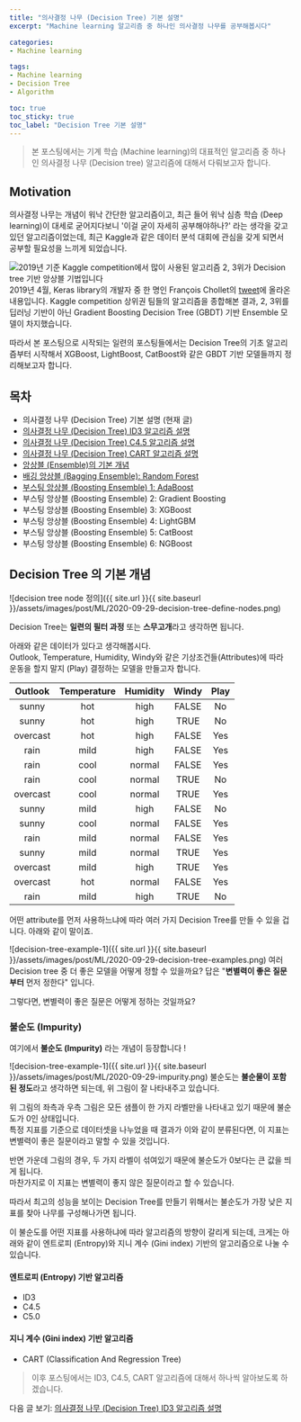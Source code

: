 ```yaml
---
title: "의사결정 나무 (Decision Tree) 기본 설명"
excerpt: "Machine learning 알고리즘 중 하나인 의사결정 나무를 공부해봅시다"

categories:
- Machine learning

tags:
- Machine learning
- Decision Tree
- Algorithm

toc: true
toc_sticky: true
toc_label: "Decision Tree 기본 설명"
---
```


> 본 포스팅에서는 기계 학습 (Machine learning)의 대표적인 알고리즘 중 하나인 의사결정 나무 (Decision tree) 알고리즘에 대해서 다뤄보고자 합니다.

## Motivation
의사결정 나무는 개념이 워낙 간단한 알고리즘이고, 최근 들어 워낙 심층 학습 (Deep learning)이 대세로 굳어지다보니 '이걸 굳이 자세히 공부해야하나?' 라는 생각을 갖고 있던 알고리즘이었는데, 최근 Kaggle과 같은 데이터 분석 대회에 관심을 갖게 되면서 공부할 필요성을 느끼게 되었습니다.

![2019년 기준 Kaggle competition에서 많이 사용된 알고리즘 2, 3위가 Decision tree 기반 앙상블 기법입니다](https://pbs.twimg.com/media/D3Pb_Q3UIAAuSWU?format=jpg&name=medium)  
2019년 4월, Keras library의 개발자 중 한 명인 François Chollet의 [tweet](https://twitter.com/fchollet/status/1113476428249464833?lang=en)에 올라온 내용입니다.
Kaggle competition 상위권 팀들의 알고리즘을 종합해본 결과, 2, 3위를 딥러닝 기반이 아닌 Gradient Boosting Decision Tree (GBDT) 기반 Ensemble 모델이 차지했습니다.

따라서 본 포스팅으로 시작되는 일련의 포스팅들에서는 Decision Tree의 기초 알고리즘부터 시작해서 XGBoost, LightBoost, CatBoost와 같은 GBDT 기반 모델들까지 정리해보고자 합니다.

## 목차
- 의사결정 나무 (Decision Tree) 기본 설명 (현재 글)
- [의사결정 나무 (Decision Tree) ID3 알고리즘 설명](https://tyami.github.io/machine%20learning/decision-tree-2-ID3/)
- [의사결정 나무 (Decision Tree) C4.5 알고리즘 설명](https://tyami.github.io/machine%20learning/decision-tree-3-c4_5/)
- [의사결정 나무 (Decision Tree) CART 알고리즘 설명](https://tyami.github.io/machine%20learning/decision-tree-4-CART/)
- [앙상블 (Ensemble)의 기본 개념](https://tyami.github.io/machine%20learning/ensemble-1-basics/)
- [배깅 앙상블 (Bagging Ensemble): Random Forest](https://tyami.github.io/machine%20learning/ensemble-2-bagging-random-forest/)
- [부스팅 앙상블 (Boosting Ensemble) 1: AdaBoost](https://tyami.github.io/machine%20learning/ensemble-3-boosting-AdaBoost/)
- 부스팅 앙상블 (Boosting Ensemble) 2: Gradient Boosting
- 부스팅 앙상블 (Boosting Ensemble) 3: XGBoost
- 부스팅 앙상블 (Boosting Ensemble) 4: LightGBM
- 부스팅 앙상블 (Boosting Ensemble) 5: CatBoost
- 부스팅 앙상블 (Boosting Ensemble) 6: NGBoost
 
## Decision Tree 의 기본 개념

![decision tree node 정의]({{ site.url }}{{ site.baseurl }}/assets/images/post/ML/2020-09-29-decision-tree-define-nodes.png)

Decision Tree는 **일련의 필터 과정** 또는 **스무고개**라고 생각하면 됩니다.

아래와 같은 데이터가 있다고 생각해봅시다.  
Outlook, Temperature, Humidity, Windy와 같은 기상조건들(Attributes)에 따라 운동을 할지 말지 (Play) 결정하는 모델을 만들고자 합니다.

| Outlook  | Temperature | Humidity | Windy | Play |
|:--------:|:-----------:|:--------:|:-----:|:----:|
| sunny    | hot         | high     | FALSE | No   |
| sunny    | hot         | high     | TRUE  | No   |
| overcast | hot         | high     | FALSE | Yes  |
| rain     | mild        | high     | FALSE | Yes  |
| rain     | cool        | normal   | FALSE | Yes  |
| rain     | cool        | normal   | TRUE  | No   |
| overcast | cool        | normal   | TRUE  | Yes  |
| sunny    | mild        | high     | FALSE | No   |
| sunny    | cool        | normal   | FALSE | Yes  |
| rain     | mild        | normal   | FALSE | Yes  |
| sunny    | mild        | normal   | TRUE  | Yes  |
| overcast | mild        | high     | TRUE  | Yes  |
| overcast | hot         | normal   | FALSE | Yes  |
| rain     | mild        | high     | TRUE  | No   |

어떤 attribute를 먼저 사용하느냐에 따라 여러 가지 Decision Tree를 만들 수 있을 겁니다. 아래와 같이 말이죠.

![decision-tree-example-1]({{ site.url }}{{ site.baseurl }}/assets/images/post/ML/2020-09-29-decision-tree-examples.png)
여러 Decision tree 중 더 좋은 모델을 어떻게 정할 수 있을까요?
답은 "**변별력이 좋은 질문부터** 먼저 정한다" 입니다.

그렇다면, 변별력이 좋은 질문은 어떻게 정하는 것일까요?


### 불순도 (Impurity)
여기에서 **불순도 (Impurity)** 라는 개념이 등장합니다 !

![decision-tree-example-1]({{ site.url }}{{ site.baseurl }}/assets/images/post/ML/2020-09-29-impurity.png)
불순도는 **불순물이 포함된 정도**라고 생각하면 되는데, 위 그림이 잘 나타내주고 있습니다.  

위 그림의 좌측과 우측 그림은 모든 샘플이 한 가지 라벨만을 나타내고 있기 때문에 불순도가 0인 상태입니다.  
특정 지표를 기준으로 데이터셋을 나누었을 때 결과가 이와 같이 분류된다면, 이 지표는 변별력이 좋은 질문이라고 말할 수 있을 것입니다.

반면 가운데 그림의 경우, 두 가지 라벨이 섞여있기 때문에 불순도가 0보다는 큰 값을 띄게 됩니다.  
마찬가지로 이 지표는 변별력이 좋지 않은 질문이라고 할 수 있습니다.

따라서 최고의 성능을 보이는 Decision Tree를 만들기 위해서는 불순도가 가장 낮은 지표를 찾아 나무를 구성해나가면 됩니다.

이 불순도를 어떤 지표를 사용하냐에 따라 알고리즘의 방향이 갈리게 되는데, 크게는 아래와 같이 엔트로피 (Entropy)와 지니 계수 (Gini index) 기반의 알고리즘으로 나눌 수 있습니다.

#### 엔트로피 (Entropy) 기반 알고리즘
- ID3
- C4.5
- C5.0

#### 지니 계수 (Gini index) 기반 알고리즘
- CART (Classification And Regression Tree)

> 이후 포스팅에서는 ID3, C4.5, CART 알고리즘에 대해서 하나씩 알아보도록 하겠습니다.

다음 글 보기: [의사결정 나무 (Decision Tree) ID3 알고리즘 설명](https://tyami.github.io/machine%20learning/decision-tree-2-ID3/)
